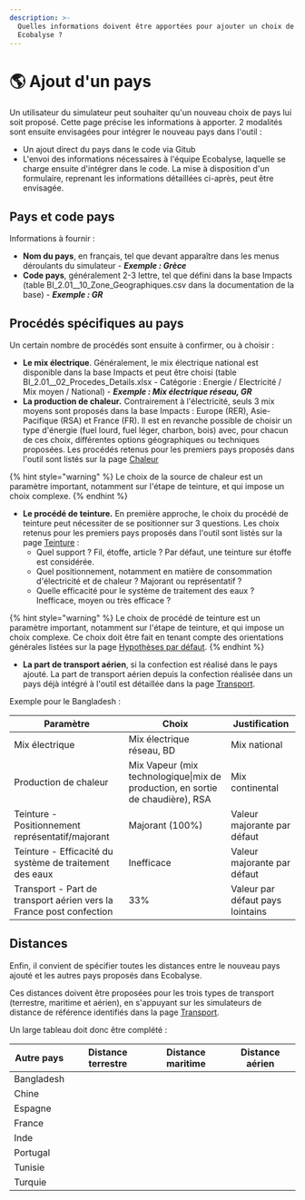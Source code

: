 ```yaml
---
description: >-
  Quelles informations doivent être apportées pour ajouter un choix de pays dans
  Ecobalyse ?
---
```


# 🌎 Ajout d'un pays

Un utilisateur du simulateur peut souhaiter qu'un nouveau choix de pays lui soit proposé. Cette page précise les informations à apporter. 2 modalités sont ensuite envisagées pour intégrer le nouveau pays dans l'outil :&#x20;

* Un ajout direct du pays dans le code via Gitub
* L'envoi des informations nécessaires à l'équipe Ecobalyse, laquelle se charge ensuite d'intégrer dans le code. La mise à disposition d'un formulaire, reprenant les informations détaillées ci-après, peut être envisagée.

## Pays et code pays

Informations à fournir :&#x20;

* **Nom du pays**, en français, tel que devant apparaître dans les menus déroulants du simulateur - _**Exemple : Grèce**_
* **Code pays**, généralement 2-3 lettre, tel que défini dans la base Impacts (table BI\_2.01\_\_10\_Zone\_Geographiques.csv dans la documentation de la base) - _**Exemple : GR**_

## Procédés spécifiques au pays

Un certain nombre de procédés sont ensuite à confirmer, ou à choisir :&#x20;

* **Le mix électrique**. Généralement, le mix électrique national est disponible dans la base Impacts et peut être choisi (table BI\_2.01\_\_02\_Procedes\_Details.xlsx - Catégorie : Energie / Electricité / Mix moyen / National) - _**Exemple : Mix électrique réseau, GR**_
* **La production de chaleur**_**.**_ Contrairement à l'électricité, seuls 3 mix moyens sont proposés dans la base Impacts : Europe (RER), Asie-Pacifique (RSA) et France (FR). Il est en revanche possible de choisir un type d'énergie (fuel lourd, fuel léger, charbon, bois) avec, pour chacun de ces choix, différentes options géographiques ou techniques proposées. Les procédés retenus pour les premiers pays proposés dans l'outil sont listés sur la page [Chaleur](chaleur.md)

{% hint style="warning" %}
Le choix de la source de chaleur est un paramètre important, notamment sur l'étape de teinture, et qui impose un choix complexe.
{% endhint %}

* **Le procédé de teinture.** En première approche, le choix du procédé de teinture peut nécessiter de se positionner sur 3 questions. Les choix retenus pour les premiers pays proposés dans l'outil sont listés sur la page [Teinture](teinture.md) :&#x20;
  * Quel support ? Fil, étoffe, article ? Par défaut, une teinture sur étoffe est considérée.
  * Quel positionnement, notamment en matière de consommation d'électricité et de chaleur ? Majorant ou représentatif ?
  * Quelle efficacité pour le système de traitement des eaux ? Inefficace, moyen ou très efficace ?

{% hint style="warning" %}
Le choix de procédé de teinture est un paramètre important, notamment sur l'étape de teinture, et qui impose un choix complexe. Ce choix doit être fait en tenant compte des orientations générales listées sur la page [Hypothèses par défaut](hypotheses-par-defaut.md).
{% endhint %}

* **La part de transport aérien**, si la confection est réalisé dans le pays ajouté. La part de transport aérien depuis la confection réalisée dans un pays déjà intégré à l'outil est détaillée dans la page [Transport](ajout-dun-pays.md#transports).

Exemple pour le Bangladesh :&#x20;

| Paramètre                                                           | Choix                                                                          | Justification                    |
| ------------------------------------------------------------------- | ------------------------------------------------------------------------------ | -------------------------------- |
| Mix électrique                                                      | Mix électrique réseau, BD                                                      | Mix national                     |
| Production de chaleur                                               | Mix Vapeur (mix technologique\|mix de production, en sortie de chaudière), RSA | Mix continental                  |
| Teinture - Positionnement représentatif/majorant                    | Majorant (100%)                                                                | Valeur majorante par défaut      |
| Teinture - Efficacité du système de traitement des eaux             | Inefficace                                                                     | Valeur majorante par défaut      |
| Transport - Part de transport aérien vers la France post confection | 33%                                                                            | Valeur par défaut pays lointains |

## Distances

Enfin, il convient de spécifier toutes les distances entre le nouveau pays ajouté et les autres pays proposés dans Ecobalyse.

Ces distances doivent être proposées pour les trois types de transport (terrestre, maritime et aérien), en s'appuyant sur les simulateurs de distance de référence identifiés dans la page [Transport](transport.md).

Un large tableau doit donc être complété :&#x20;

| Autre pays | Distance terrestre | Distance maritime | Distance aérien |
| ---------- | ------------------ | ----------------- | --------------- |
| Bangladesh |                    |                   |                 |
| Chine      |                    |                   |                 |
| Espagne    |                    |                   |                 |
| France     |                    |                   |                 |
| Inde       |                    |                   |                 |
| Portugal   |                    |                   |                 |
| Tunisie    |                    |                   |                 |
| Turquie    |                    |                   |                 |

